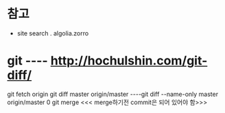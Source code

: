 






# 참고
- site search . algolia.zorro





# git ---- http://hochulshin.com/git-diff/
git fetch origin
git diff master origin/master ----git diff --name-only master origin/master 0
git merge <<< merge하기전 commit은 되어 있어야 함>>>

